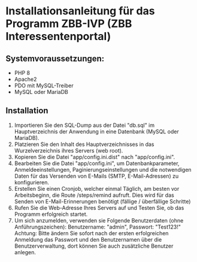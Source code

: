 # Installationsanleitung für das Programm ZBB-IVP (ZBB Interessentenportal)

## Systemvoraussetzungen:

+ PHP 8
+ Apache2
+ PDO mit MySQL-Treiber
+ MySQL oder MariaDB

## Installation

1. Importieren Sie den SQL-Dump aus der Datei "db.sql" im Hauptverzeichnis der Anwendung in eine Datenbank (MySQL oder MariaDB).
2. Platzieren Sie den Inhalt des Hauptverzeichnisses in das Wurzelverzeichnis ihres Servers (web root).
3. Kopieren Sie die Datei "app/config.ini.dist" nach "app/config.ini".
4. Bearbeiten Sie die Datei "app/config.ini", um Datenbankparameter, Anmeldeeinstellungen, Paginierungseinstellungen und die notwendigen Daten für das Versenden von E-Mails (SMTP, E-Mail-Adressen) zu konfigurieren.
5. Erstellen Sie einen Cronjob, welcher einmal Täglich, am besten vor Arbeitsbeginn, die Route /steps/remind aufruft. Dies wird für das Senden von E-Mail-Erinnerungen benötigt (fällige / überfällige Schritte)
6. Rufen Sie die Web-Adresse Ihres Servers auf und Testen Sie, ob das Programm erfolgreich startet.
7. Um sich anzumelden, verwenden sie Folgende Benutzerdaten (ohne Anführungszeichen): Benutzername: "admin", Passwort: "Test123!"
  Achtung: Bitte ändern Sie sofort nach der ersten erfolgreichen Anmeldung das Passwort und den Benutzernamen über die Benutzerverwaltung, dort können Sie auch zusätzliche Benutzer anlegen.